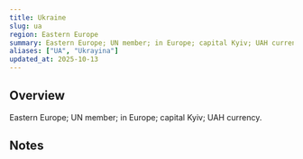 ```yaml
---
title: Ukraine
slug: ua
region: Eastern Europe
summary: Eastern Europe; UN member; in Europe; capital Kyiv; UAH currency.
aliases: ["UA", "Ukrayina"]
updated_at: 2025-10-13
---
```


## Overview

Eastern Europe; UN member; in Europe; capital Kyiv; UAH currency.

## Notes

<!-- Add your first note below -->

